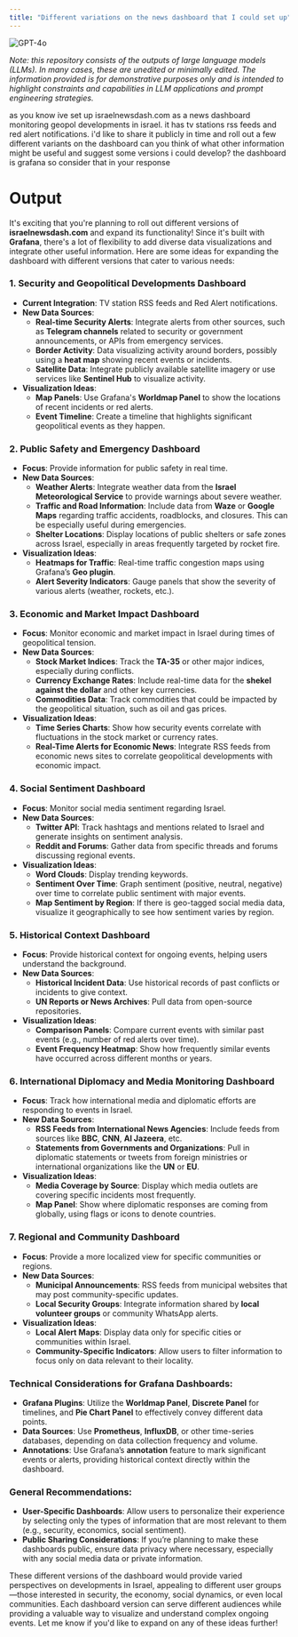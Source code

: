 ```yaml
---
title: "Different variations on the news dashboard that I could set up"
---
```

![GPT-4o](https://img.shields.io/badge/GPT--4o-3333FF?style=for-the-badge&logo=openai&logoColor=white)



*Note: this repository consists of the outputs of large language models (LLMs). In many cases, these are unedited or minimally edited. The information provided is for demonstrative purposes only and is intended to highlight constraints and capabilities in LLM applications and prompt engineering strategies.*


as you know ive set up israelnewsdash.com as a news dashboard monitoring geopol developments in israel. it has tv stations rss feeds and red alert notifications. i'd like to share it publicly in time and roll out a few different variants on the dashboard
can you think of what other information might be useful and suggest some versions i could develop? the dashboard is grafana so consider that in your response

# Output

It's exciting that you're planning to roll out different versions of **israelnewsdash.com** and expand its functionality! Since it's built with **Grafana**, there's a lot of flexibility to add diverse data visualizations and integrate other useful information. Here are some ideas for expanding the dashboard with different versions that cater to various needs:

### **1. Security and Geopolitical Developments Dashboard**
   - **Current Integration**: TV station RSS feeds and Red Alert notifications.
   - **New Data Sources**:
     - **Real-time Security Alerts**: Integrate alerts from other sources, such as **Telegram channels** related to security or government announcements, or APIs from emergency services.
     - **Border Activity**: Data visualizing activity around borders, possibly using a **heat map** showing recent events or incidents.
     - **Satellite Data**: Integrate publicly available satellite imagery or use services like **Sentinel Hub** to visualize activity.
   - **Visualization Ideas**:
     - **Map Panels**: Use Grafana's **Worldmap Panel** to show the locations of recent incidents or red alerts.
     - **Event Timeline**: Create a timeline that highlights significant geopolitical events as they happen.

### **2. Public Safety and Emergency Dashboard**
   - **Focus**: Provide information for public safety in real time.
   - **New Data Sources**:
     - **Weather Alerts**: Integrate weather data from the **Israel Meteorological Service** to provide warnings about severe weather.
     - **Traffic and Road Information**: Include data from **Waze** or **Google Maps** regarding traffic accidents, roadblocks, and closures. This can be especially useful during emergencies.
     - **Shelter Locations**: Display locations of public shelters or safe zones across Israel, especially in areas frequently targeted by rocket fire.
   - **Visualization Ideas**:
     - **Heatmaps for Traffic**: Real-time traffic congestion maps using Grafana’s **Geo plugin**.
     - **Alert Severity Indicators**: Gauge panels that show the severity of various alerts (weather, rockets, etc.).

### **3. Economic and Market Impact Dashboard**
   - **Focus**: Monitor economic and market impact in Israel during times of geopolitical tension.
   - **New Data Sources**:
     - **Stock Market Indices**: Track the **TA-35** or other major indices, especially during conflicts.
     - **Currency Exchange Rates**: Include real-time data for the **shekel against the dollar** and other key currencies.
     - **Commodities Data**: Track commodities that could be impacted by the geopolitical situation, such as oil and gas prices.
   - **Visualization Ideas**:
     - **Time Series Charts**: Show how security events correlate with fluctuations in the stock market or currency rates.
     - **Real-Time Alerts for Economic News**: Integrate RSS feeds from economic news sites to correlate geopolitical developments with economic impact.

### **4. Social Sentiment Dashboard**
   - **Focus**: Monitor social media sentiment regarding Israel.
   - **New Data Sources**:
     - **Twitter API**: Track hashtags and mentions related to Israel and generate insights on sentiment analysis.
     - **Reddit and Forums**: Gather data from specific threads and forums discussing regional events.
   - **Visualization Ideas**:
     - **Word Clouds**: Display trending keywords.
     - **Sentiment Over Time**: Graph sentiment (positive, neutral, negative) over time to correlate public sentiment with major events.
     - **Map Sentiment by Region**: If there is geo-tagged social media data, visualize it geographically to see how sentiment varies by region.

### **5. Historical Context Dashboard**
   - **Focus**: Provide historical context for ongoing events, helping users understand the background.
   - **New Data Sources**:
     - **Historical Incident Data**: Use historical records of past conflicts or incidents to give context.
     - **UN Reports or News Archives**: Pull data from open-source repositories.
   - **Visualization Ideas**:
     - **Comparison Panels**: Compare current events with similar past events (e.g., number of red alerts over time).
     - **Event Frequency Heatmap**: Show how frequently similar events have occurred across different months or years.

### **6. International Diplomacy and Media Monitoring Dashboard**
   - **Focus**: Track how international media and diplomatic efforts are responding to events in Israel.
   - **New Data Sources**:
     - **RSS Feeds from International News Agencies**: Include feeds from sources like **BBC**, **CNN**, **Al Jazeera**, etc.
     - **Statements from Governments and Organizations**: Pull in diplomatic statements or tweets from foreign ministries or international organizations like the **UN** or **EU**.
   - **Visualization Ideas**:
     - **Media Coverage by Source**: Display which media outlets are covering specific incidents most frequently.
     - **Map Panel**: Show where diplomatic responses are coming from globally, using flags or icons to denote countries.

### **7. Regional and Community Dashboard**
   - **Focus**: Provide a more localized view for specific communities or regions.
   - **New Data Sources**:
     - **Municipal Announcements**: RSS feeds from municipal websites that may post community-specific updates.
     - **Local Security Groups**: Integrate information shared by **local volunteer groups** or community WhatsApp alerts.
   - **Visualization Ideas**:
     - **Local Alert Maps**: Display data only for specific cities or communities within Israel.
     - **Community-Specific Indicators**: Allow users to filter information to focus only on data relevant to their locality.

### **Technical Considerations for Grafana Dashboards**:
- **Grafana Plugins**: Utilize the **Worldmap Panel**, **Discrete Panel** for timelines, and **Pie Chart Panel** to effectively convey different data points.
- **Data Sources**: Use **Prometheus**, **InfluxDB**, or other time-series databases, depending on data collection frequency and volume.
- **Annotations**: Use Grafana’s **annotation** feature to mark significant events or alerts, providing historical context directly within the dashboard.

### **General Recommendations**:
- **User-Specific Dashboards**: Allow users to personalize their experience by selecting only the types of information that are most relevant to them (e.g., security, economics, social sentiment).
- **Public Sharing Considerations**: If you’re planning to make these dashboards public, ensure data privacy where necessary, especially with any social media data or private information.

These different versions of the dashboard would provide varied perspectives on developments in Israel, appealing to different user groups—those interested in security, the economy, social dynamics, or even local communities. Each dashboard version can serve different audiences while providing a valuable way to visualize and understand complex ongoing events. Let me know if you'd like to expand on any of these ideas further!